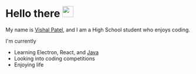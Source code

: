 # Hello there <img src="https://raw.githubusercontent.com/MartinHeinz/MartinHeinz/master/wave.gif" width="30px">

My name is [Vishal Patel][1], and I am a High School student who enjoys coding.


I'm currently
- Learning Electron, React, and [Java][2]
- Looking into coding competitions
- Enjoying life



[1]: mailto:vis142022@gmail.com
[2]: https://github.com/projects-assignments